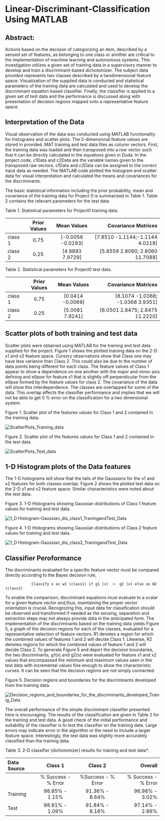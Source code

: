 # Linear-Discriminant-Classification Using MATLAB  
## Abstract: 

Actions based on the decision of categorizing an item, described by a sensed set of features, as belonging to one class or another are critical to the implementation of machine learning and autonomous systems.  This investigation utilizes a given set of training data in a supervisory manner to develop and train a discriminant-based dichotomizer.  The subject data provided represents two classes described by a twodimensional feature space.  Visualization of the supplied data is conducted and statistical parameters of the training data are calculated and used to develop the discriminant equation based classifier.  Finally, the classifier is applied to a given set of test data and the performance is discussed along with presentation of decision regions mapped onto a representative feature space.

## Interpretation of the Data
Visual observation of the data was conducted using MATLAB functionality for histograms and scatter plots.  The 2-dimensional feature values are stored in provided .MAT training and test data files as column vectors.  First, the training data was loaded and then transposed into a row vector such that it can be directly calculated in the equations given in Duda. In the project code, c1Data and c2Data are the variable names given to the transposed raw vectors.  c1Data and c2Data can be assigned to the correct input data as needed.  The MATLAB code plotted the histogram and scatter data for visual interpretation and calculated the means and covariances for the discriminants. 

The basic statistical information including the prior probability, mean and covariance of the training data for Project 0 is summarized in Table 1.  Table 2 contains the relevant parameters for the test data

Table 1.  Statistical parameters for Project0 training data.

|    |  Prior Values | Mean Values | Covariance Matrices |
|:----------|:---------:|:--------:|------:|
|  class 1 | 0.75 | [-0.0056   -0.0293] |    [7.8510    -1.1144;-1.1144    4.0218] |          
|  class 2 | 0.25 |  [4.9893    7.9729] |    [5.8559    2.8060; 2.8060   11.7088]  |
                                          
 Table 2. Statistical parameters for Project0 test data.  

 |    |  Prior Values | Mean Values | Covariance Matrices |
|:----------|:---------:|:--------:|------:|
|  class 1 | 0.75 | [0.0414   -0.0069]  |  [8.1074   -1.0368;  -1.0368    3.9351]  |          
|  class 2 | 0.25 |  [5.0081    7.9241]  | [6.0501     2.8475;   2.8475   11.2220]  |

## Scatter plots of both training and test data

Scatter plots were obtained using MATLAB for the training and test data supplied for the project.  Figure 1 shows the plotted training data on the 2-D x1 and x2 feature space.  Cursory observations show that Class one may have less variance than Class 2.  This could also be due to the number of data points being different for each class.  The feature values of Class 1 appear to show a dependence on one another with the major and minor axis defining and ellipse for feature x1 that is slightly off perpendicular from the ellipse formed by the feature values for class 2.  The covariance of the data will show this interdependence.  The classes are overlapped for some of the data.  This overlap affects the classifier performance and implies that we will not be able to get 0 % error on the classification for a two dimensional system. 

Figure 1.  Scatter plot of the features values for Class 1 and 2 contained in the training data.

![ScatterPlots_Training_data](https://user-images.githubusercontent.com/14088523/55841889-58338b00-5aee-11e9-8a97-71cffbb864fb.PNG)

Figure 2.  Scatter plot of the features values for Class 1 and 2 contained in the test data.

![ScatterPlots_Test_data](https://user-images.githubusercontent.com/14088523/55841888-58338b00-5aee-11e9-9287-01c6494ee4b2.PNG) 

## 1-D Histogram plots of the Data features

The 1-D histograms will show that the tails of the Gaussians for the x1 and x2 features for both classes overlap.  Figure 2 shows the plotted test data on the 2-D x1 and x2 feature space.  Similar characteristics were noted about the test data. 
 
Figure 3.  1-D Histograms showing Gaussian distributions of Class 1 feature values for training and test data.

![1_D Histogram-Gaussian_dis_class1_TraningandTest_Data](https://user-images.githubusercontent.com/14088523/55841884-579af480-5aee-11e9-9603-bdeb91118876.PNG)

Figure 4.  1-D Histograms showing Gaussian distributions of Class 2 feature values for training and test data.

![1_D Histogram-Gaussian_dis_class2_TraningandTest_Data](https://user-images.githubusercontent.com/14088523/55841886-579af480-5aee-11e9-915a-da17472c25aa.PNG)

## Classifier Peroformance

The discriminants evaluated for a specific feature vector must be compared directly according to the Bayes decision rule, 

                Classify x as w1 (class1) if g1 (x)  >  g2 (x) else as W2 (class2)  

 To enable the comparison, discriminant equations must evaluate to a scalar for a given feature vector and,thus, maintaining the proper vector orientation is crucial.  Recognizing this, input data for classification should be observed and transformed if needed as the sensing, separation and extraction steps may not always provide data in the anticipated form. The implementation of the discriminants based on the training data yields Figure 5, a graph of the decision regions for each of the classes, evaluated for a representative selection of feature vectors.  R1 denotes a region for which the combined values of features 1 and 2 will decide Class 1.  Likewise, R2 denotes regions for which the combined values of feature 1 and 2 will decide Class 2.  To generate Figure 5 and depict the decision boundaries, the two discriminants, g1(x) and g2(x) were evaluated for feature x1 and x2 values that encompassed the minimum and maximum values seen in the test data with incremental values fine enough to show the characteristic curves.  It can be seen that the decision regions are not simply connected. 
 
Figure 5. Decision regions and boundaries for the discriminants developed from the training data. 

![Decision_regions_and_boundaries_for_the_discriminants_developed_Trainig_Data](https://user-images.githubusercontent.com/14088523/55841887-58338b00-5aee-11e9-9760-c50563b41a07.PNG)

The overall performance of the simple discriminant classifier presented here is encouraging.  The results of the classification are given in Table 2 for the training and test data.  A good check of the initial performance and suitability of the classifier is to test the classifier on the training data.  Large errors may indicate error in the algorithm or the need to include a larger feature space.  Interestingly, the test data was slightly more accurately classified than the training data. 

Table 3.  2-D classifier (dichotomizer) results for training and test data*. 

|Data Source| Class 1| Class 2 |Overall |
|:------|:----:|:----:|------:|
|       | % Success -  % Error  | %Success - % Error |% Success - % Error|
|Training | 98.85% - 1.15% | 91.36% - 8.64% | 96.98% - 3.02% |
|Test | 98.91% - 1.09% | 91.84% - 8.16% | 97.14%  - 2.86% |